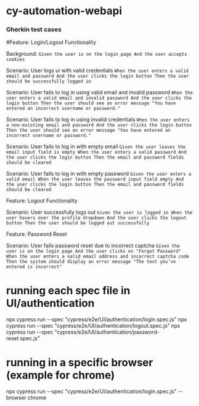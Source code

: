 # cy-automation-webapi

### Gherkin test cases

#Feature: Login/Logout Functionality
    
  Background:
    ```
    Given the user is on the login page
    And the user accepts cookies
    ```

  Scenario: User logs ui with valid credentials
    ```
    When the user enters a valid email and password
    And the user clicks the login button
    Then the user should be successfully logged in
    ```

  Scenario: User fails to log in using valid email and invalid password
    ```
    When the user enters a valid email and invalid password
    And the user clicks the login button
    Then the user should see an error message "You have entered an incorrect username or password."
    ```

  Scenario: User fails to log in using invalid credentials
    ```
    When the user enters a non-existing email and password
    And the user clicks the login button
    Then the user should see an error message "You have entered an incorrect username or password."
    ```

  Scenario: User fails to log in with empty email
    ```
    Given the user leaves the email input field is empty
    When the user enters a valid password
    And the user clicks the login button
    Then the email and password fields should be cleared
    ```

  Scenario: User fails to log in with empty password
    ```
    Given the user enters a valid email
    When the user leaves the password input field empty
    And the user clicks the login button
    Then the email and password fields should be cleared
    ```

Feature: Logout Functionality

  Scenario: User successfully logs out
    ```
    Given the user is logged in
    When the user hovers over the profile dropdown
    And the user clicks the logout button
    Then the user should be logged out successfully
    ```

Feature: Password Reset

  Scenario: User fails password reset due to incorrect captcha
    ```
    Given the user is on the login page
    And the user clicks on "Forgot Password"
    When the user enters a valid email address and incorrect captcha code
    Then the system should display an error message "The text you've entered is incorrect"
    ```

# running each spec file in UI/authentication
npx cypress run --spec "cypress/e2e/UI/authentication/login.spec.js"
npx cypress run --spec "cypress/e2e/UI/authentication/logout.spec.js"
npx cypress run --spec "cypress/e2e/UI/authentication/password-reset.spec.js"

# running in a specific browser (example for chrome)
npx cypress run --spec "cypress/e2e/UI/authentication/login.spec.js" --browser chrome